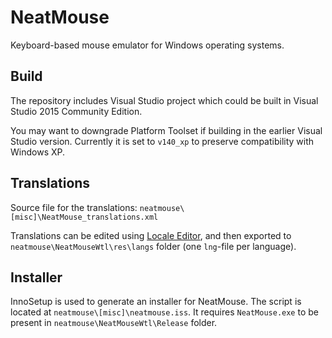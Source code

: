 # NeatMouse
Keyboard-based mouse emulator for Windows operating systems.

## Build
The repository includes Visual Studio project which could be built in Visual Studio 2015 Community Edition.

You may want to downgrade Platform Toolset if building in the earlier Visual Studio version. Currently it is set to `v140_xp` to preserve compatibility with Windows XP.

## Translations
Source file for the translations: `neatmouse\[misc]\NeatMouse_translations.xml`

Translations can be edited using [Locale Editor](https://github.com/neatdecisions/locale-editor), and then exported to `neatmouse\NeatMouseWtl\res\langs` folder (one `lng`-file per language).

## Installer
InnoSetup is used to generate an installer for NeatMouse. The script is located at `neatmouse\[misc]\neatmouse.iss`. It requires `NeatMouse.exe` to be present in `neatmouse\NeatMouseWtl\Release` folder.
